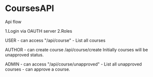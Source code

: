 # CoursesAPI

Api flow

1.Login via OAUTH server
2.Roles

   USER -  can access  "/api/course"  - List all courses
   
   AUTHOR - can create course  /api/course/create 
   Initially  courses will be unapproved status.
   
   ADMIN  - can access "/api/course/unapproved" - List all unapproved courses
          - can approve a course.
